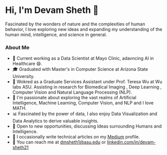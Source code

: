 # Hi, I'm Devam Sheth 👋
Fascinated by the wonders of nature and the complexities of human behavior,  I love exploring new ideas and expanding my understanding of the human mind, intelligence, and science in general.
### About Me
- 🔭 Current working as a Data Scientist at Mayo Clinic, adavncing AI in Healthcare 😄.
- 🎓 Graduated with Master's in Computer Science at Arizona State University.
- 🔭 Wokred as a Graduate Services Assistant under Prof. Teresa Wu at Wu labs ASU. Assisting in research for Biomedical Imaging , Deep Learning , Computer Vision and Natural Language Processing (NLP).
- 🌱 I'm passionate about exploring the vast realms of Artificial Intelligence, Machine Learning, Computer Vision, and NLP and I love MATH.
- 📊 Fascinated by the power of data, I also enjoy Data Visualization and Data Analytics to derive valuable insights.
- 💼 Open to new opportunities, discussing Ideas surrounding Humans and Intelligence.
- 📝 I occasionally write technical articles on my [Medium](https://medium.com/@devamsheth20) profile.
- 📲 You can reach me at dmsheth1@asu.edu or [linkedin.com/in/devam-sheth21](https://www.linkedin.com/in/devam-sheth21)

<!--
**devamsheth21/devamsheth21** is a ✨ _special_ ✨ repository because its `README.md` (this file) appears on your GitHub profile.

Here are some ideas to get you started:

- 🔭 I'm Gradaute Computer Science Student @ASU. Currently looking for new grad positions for work
- 🌱 I’m currently learning ...
- 👯 I’m looking to collaborate on ...
- 🤔 I’m looking for help with ...
- 💬 Ask me about ...
- 📫 How to reach me: ...
- 😄 Pronouns: ...
- ⚡ Fun fact: ...
-->
